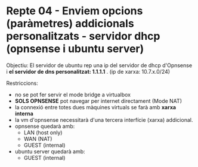 # Repte 04 - Enviem opcions (paràmetres) addicionals personalitzats - servidor dhcp (opnsense i ubuntu server)

Objectiu: El servidor de ubuntu rep una ip del servidor de dhcp d'Opnsense i **el servidor de dns personalitzat: 1.1.1.1** . (ip de xarxa: 10.7.x.0/24)

Restriccions:  
- no se pot fer servir el mode bridge a virtualbox  
- **SOLS OPNSENSE** pot navegar per internet directament (Mode NAT)
- la connexió entre totes dues màquines virtuals se farà amb **xarxa interna**  
- la vm d'opnsense necessitarà d'una tercera interfície (xarxa) addicional.  
- opnsense  quedarà amb:
  - LAN (host only)  
  - WAN (NAT)  
  - GUEST (internal)
- ubuntu server quedarà amb:
  - GUEST (internal)


